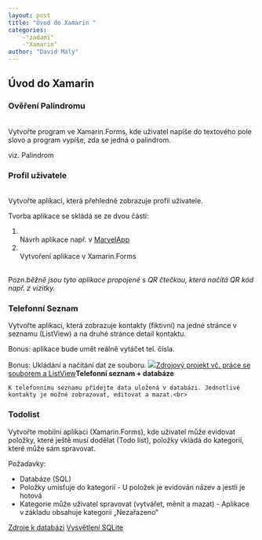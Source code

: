 ```yaml
---
layout: post
title: "Úvod do Xamarin "
categories:
    -"zadani"
    -"Xamarin"
author: "David Malý"
--- 
```



## Úvod do Xamarin

### Ověření Palindromu


<br>    Vytvořte program ve Xamarin.Forms, kde uživatel napíše do textového pole slovo a program vypíše, zda se jedná o palindrom.<br>



viz. Palindrom


### Profil uživatele


<br>    Vytvořte aplikaci, která přehledně zobrazuje profil uživatele.<br>



Tvorba aplikace se skládá se ze dvou částí:


1. <br>        Návrh aplikace např. v [MarvelApp](https://marvelapp.com/)
2. <br>        Vytvoření aplikace v Xamarin.Forms<br>

<br>Pozn.*běžně jsou tyto aplikace propojené s QR čtečkou, která načítá QR kód např. z vizitky.*
### Telefonní Seznam


Vytvořte aplikaci, která zobrazuje kontakty (fiktivní) na jedné stránce v seznamu (ListView) a na druhé stránce detail kontaktu.



Bonus: aplikace bude umět reálně vytáčet tel. čísla.
Bonus: Ukládání a načítání dat ze souboru.![](http://i-cdn.phonearena.com/images/articles/127521-image/Contacts-2-current-Android-L-Preview.jpg)[Zdrojový projekt vč. práce se souborem a ListView](https://github.com/malyda/Xamarin-ListView)**Telefonní seznam + databáze**
	K telefonnímu seznamu přidejte data uložená v databázi. Jednotlivé kontakty je možné zobrazovat, editovat a mazat.<br>


### Todolist


Vytvořte mobilní aplikaci (Xamarin.Forms), kde uživatel může evidovat položky, které ještě musí dodělat (Todo list), položky vkládá do kategorií, které může sám spravovat.



Požadavky:<br>


- Databáze (SQL)
- Položky umisťuje do kategorií - U položek je evidován název a jestli je hotová
- Kategorie může uživatel spravovat (vytvářet, měnit a mazat) - Aplikace v základu obsahuje kategorii „Nezařazeno“



[Zdroje k databázi](https://github.com/malyda/Xamarin-SQLite)
[Vysvětlení SQLite](https://ucitel.sps-prosek.cz/~maly/PRG/materials/xamarin/#sqlite)

